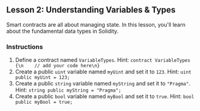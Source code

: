 ## Lesson 2: Understanding Variables & Types

Smart contracts are all about managing state. In this lesson, you'll learn about the fundamental data types in Solidity.

### Instructions

1.  Define a contract named `VariableTypes`.
    Hint: `contract VariableTypes {\n    // add your code here\n}`
2.  Create a public `uint` variable named `myUint` and set it to `123`.
    Hint: `uint public myUint = 123;`
3.  Create a public `string` variable named `myString` and set it to `"Pragma"`.
    Hint: `string public myString = "Pragma";`
4.  Create a public `bool` variable named `myBool` and set it to `true`.
    Hint: `bool public myBool = true;`
